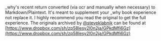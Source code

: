 _why's recent return converted (via ocr and manually when necessary) to Markdown/Plaintext. It's
meant to supplement your _why book experience not replace it. I highly recommend you read the original 
to get the full experience. The originals archived by [@steveklabnik](http://twitter.com/steveklabnik) 
can be found at [https://www.dropbox.com/sh/zp58lesy2l0n2ja/GPkdMfi6Gz](https://www.dropbox.com/sh/zp58lesy2l0n2ja/GPkdMfi6Gz)

